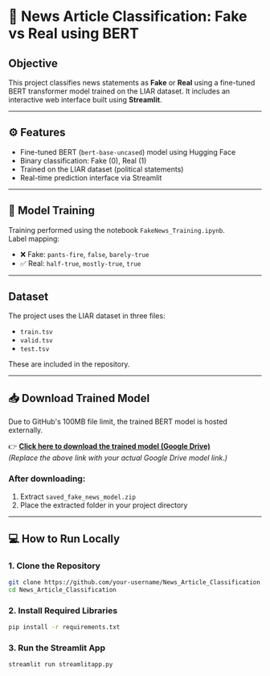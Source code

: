 # 📰 News Article Classification: Fake vs Real using BERT

## Objective
This project classifies news statements as **Fake** or **Real** using a fine-tuned BERT transformer model trained on the LIAR dataset. It includes an interactive web interface built using **Streamlit**.

---

## ⚙ Features
- Fine-tuned BERT (`bert-base-uncased`) model using Hugging Face
- Binary classification: Fake (0), Real (1)
- Trained on the LIAR dataset (political statements)
- Real-time prediction interface via Streamlit

---

## 🧠 Model Training

Training performed using the notebook `FakeNews_Training.ipynb`.  
Label mapping:
- ❌ Fake: `pants-fire`, `false`, `barely-true`
- ✅ Real: `half-true`, `mostly-true`, `true`

---

## Dataset

The project uses the LIAR dataset in three files:
- `train.tsv`
- `valid.tsv`
- `test.tsv`

These are included in the repository.

---

## 📥 Download Trained Model

Due to GitHub's 100MB file limit, the trained BERT model is hosted externally.

👉 **[Click here to download the trained model (Google Drive)]([https://drive.google.com/YOUR_MODEL_LINK](https://drive.google.com/drive/folders/1wO1vjVn8gJagZQ1P-eJcL-Mc8doxeBVe?usp=drive_link))**  
*(Replace the above link with your actual Google Drive model link.)*

### After downloading:
1. Extract `saved_fake_news_model.zip`
2. Place the extracted folder in your project directory


---

## 💻 How to Run Locally

### 1. Clone the Repository
```bash
git clone https://github.com/your-username/News_Article_Classification.git
cd News_Article_Classification
```

### 2. Install Required Libraries

``` bash
pip install -r requirements.txt
```

### 3. Run the Streamlit App

```bash
streamlit run streamlitapp.py

```


